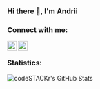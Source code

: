 ### Hi there 👋, I'm Andrii

### Connect with me:

[<img align="left" alt="elpeanuto | Telegram" width="22px" src="https://user-images.githubusercontent.com/49933115/139837223-bf23d3a9-4638-4e17-994a-ac8678d5f517.png" />][telegram]
[<img align="left" alt="elpeanuto | LinkedIn" width="22px" src="https://cdn-icons-png.flaticon.com/512/174/174857.png" />][linkedin]
<br />

### Statistics:

<img align="left" alt="codeSTACKr's GitHub Stats" src="https://github-readme-stats.vercel.app/api/top-langs/?username=elpeanuto&langs_count=8&layout=compact" />
<br />
<br />
<br />
<br />
<br />
<br />

[telegram]: https://t.me/AndriiDrahuntsov
[linkedin]: https://www.linkedin.com/in/andriydraguntsov
